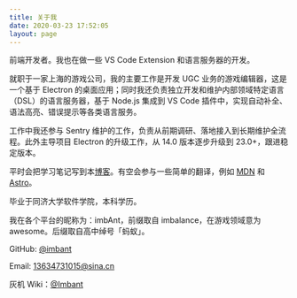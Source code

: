 ```yaml
---
title: 关于我
date: 2020-03-23 17:52:05
layout: page
---
```


前端开发者。我也在做一些 VS Code Extension 和语言服务器的开发。

就职于一家上海的游戏公司，我的主要工作是开发 UGC 业务的游戏编辑器，这是一个基于 Electron 的桌面应用；同时我还负责独立开发和维护内部领域特定语言（DSL）的语言服务器，基于 Node.js 集成到 VS Code 插件中，实现自动补全、语法高亮、错误提示等各类语言服务。

工作中我还参与 Sentry 维护的工作，负责从前期调研、落地接入到长期维护全流程。此外主导项目 Electron 的升级工作，从 14.0 版本逐步升级到 23.0+，跟进稳定版本。

平时会把学习笔记写到本[博客](https://imbant.github.io/blog)。有空会参与一些简单的翻译，例如 [MDN](https://github.com/mdn/translated-content/pulls?q=is%3Apr+author%3Aimbant+) 和 [Astro](https://astro.badg.es/contributor/imbant/)。

毕业于同济大学软件学院，本科学历。

我在各个平台的昵称为：imbAnt，前缀取自 imbalance，在游戏领域意为 awesome。后缀取自高中绰号「蚂蚁」。

GitHub: [@imbant](https://github.com/imbant)

Email: <13634731015@sina.cn>

灰机 Wiki：[@Imbant](https://warcraft.huijiwiki.com/wiki/用户:Imbant)

<!-- LinkedIn: [查看](https://www.linkedin.com/in/%E6%98%8E%E5%AE%87-%E8%AE%B8-7b2181194/) -->
